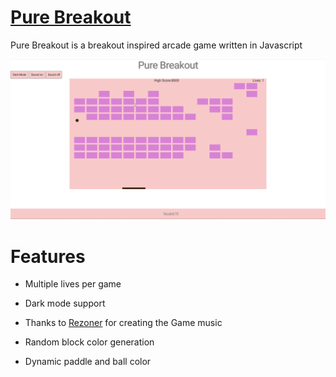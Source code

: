 # [Pure Breakout](https://noah670.github.io/Pure-Breakout/)
Pure Breakout is a breakout inspired arcade game written in Javascript

![alt-text](https://github.com/Noah670/Pure-Breakout/blob/master/display/light-mode-gameplay.gif)


# Features 

- Multiple lives per game

- Dark mode support

- Thanks to [Rezoner](https://opengameart.org/users/rezoner) for creating the Game music

- Random block color generation 

- Dynamic paddle and ball color
